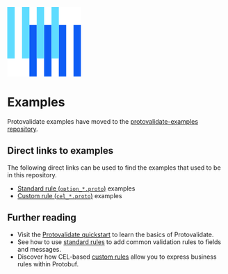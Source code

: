 ![The Buf logo](https://raw.githubusercontent.com/bufbuild/protovalidate/main/.github/buf-logo.svg)

# Examples

Protovalidate examples have moved to the [protovalidate-examples repository][protovalidate-examples]. 

## Direct links to examples

The following direct links can be used to find the examples that used to be in this repository.

- [Standard rule (`option_*.proto`)][standard-rules-example] examples
- [Custom rule (`cel_*.proto`)][custom-rules-example] examples

## Further reading

- Visit the [Protovalidate quickstart][quickstart] to learn the basics of Protovalidate.
- See how to use [standard rules][standard-rules] to add common validation rules to fields and messages.
- Discover how CEL-based [custom rules][custom-rules] allow you to express business rules within Protobuf.

[buf]: https://buf.build
[protovalidate]: https://buf.build/docs/protovalidate/overview/
[protovalidate-examples]: https://github.com/bufbuild/protovalidate-examples
[standard-rules-example]: https://github.com/bufbuild/protovalidate-examples/tree/main/standard-rules-example
[custom-rules-example]: https://github.com/bufbuild/protovalidate-examples/tree/main/custom-rules-example
[quickstart]: https://buf.build/docs/protovalidate/quickstart/
[standard-rules]: https://buf.build/docs/protovalidate/schemas/standard-rules/
[custom-rules]: https://buf.build/docs/protovalidate/schemas/custom-rules/
